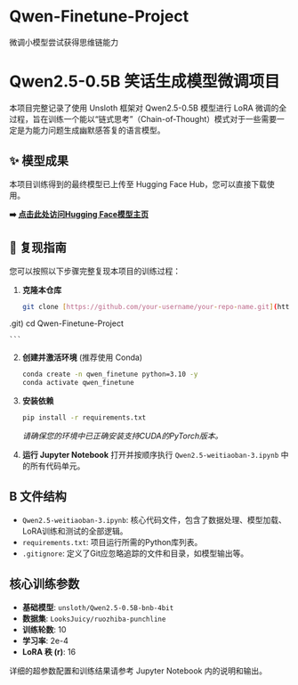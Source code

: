 # Qwen-Finetune-Project
微调小模型尝试获得思维链能力

# Qwen2.5-0.5B 笑话生成模型微调项目

本项目完整记录了使用 Unsloth 框架对 Qwen2.5-0.5B 模型进行 LoRA 微调的全过程，旨在训练一个能以“链式思考”（Chain-of-Thought）模式对于一些需要一定是为能力问题生成幽默感答复的语言模型。

## ✨ 模型成果

本项目训练得到的最终模型已上传至 Hugging Face Hub，您可以直接下载使用。

**➡️ [点击此处访问Hugging Face模型主页](https://huggingface.co/hanxiaoyu2026/Qwen2.5-ruozhiba-punchline)** 

## 🚀 复现指南

您可以按照以下步骤完整复现本项目的训练过程：

1.  **克隆本仓库**
    ```bash
    git clone [https://github.com/your-username/your-repo-name.git](https://github.com/hanxiaoyu-coder/Qwen-Finetune-Project
.git)
    cd Qwen-Finetune-Project

    ```

2.  **创建并激活环境** (推荐使用 Conda)
    ```bash
    conda create -n qwen_finetune python=3.10 -y
    conda activate qwen_finetune
    ```

3.  **安装依赖**
    ```bash
    pip install -r requirements.txt
    ```
    *请确保您的环境中已正确安装支持CUDA的PyTorch版本。*

4.  **运行 Jupyter Notebook**
    打开并按顺序执行 `Qwen2.5-weitiaoban-3.ipynb` 中的所有代码单元。

##  B 文件结构

* `Qwen2.5-weitiaoban-3.ipynb`: 核心代码文件，包含了数据处理、模型加载、LoRA训练和测试的全部逻辑。
* `requirements.txt`: 项目运行所需的Python库列表。
* `.gitignore`: 定义了Git应忽略追踪的文件和目录，如模型输出等。

## 核心训练参数

* **基础模型**: `unsloth/Qwen2.5-0.5B-bnb-4bit`
* **数据集**: `LooksJuicy/ruozhiba-punchline`
* **训练轮数**: 10
* **学习率**: 2e-4
* **LoRA 秩 (r)**: 16

详细的超参数配置和训练结果请参考 Jupyter Notebook 内的说明和输出。
